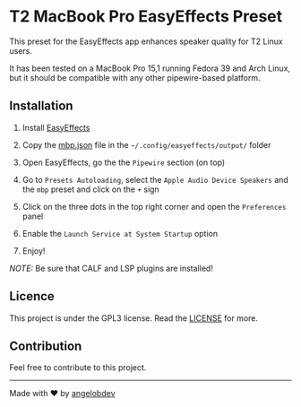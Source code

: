 # T2 MacBook Pro EasyEffects Preset

This preset for the EasyEffects app enhances speaker quality for T2 Linux users. 

It has been tested on a MacBook Pro 15,1 running Fedora 39 and Arch Linux, but it should be compatible with any other pipewire-based platform.

## Installation

1. Install [EasyEffects](https://github.com/wwmm/easyeffects)

2. Copy the [mbp.json](mbp.json) file in the `~/.config/easyeffects/output/` folder

3. Open EasyEffects, go the the `Pipewire` section (on top)

4. Go to `Presets Autoloading`, select the `Apple Audio Device Speakers` and the `mbp` preset and click on the `+` sign

5. Click on the three dots in the top right corner and open the `Preferences` panel

6. Enable the `Launch Service at System Startup` option

7. Enjoy!

*NOTE:* Be sure that CALF and LSP plugins are installed!

## Licence

This project is under the GPL3 license. Read the [LICENSE](LICENSE.md) for more.

## Contribution

Feel free to contribute to this project.

---

Made with ❤️ by [angelobdev](https://github.com/angelobdev)
